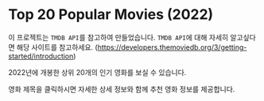 # Top 20 Popular Movies (2022)

이 프로젝트는 `TMDB API`를 참고하여 만들었습니다.
`TMDB API`에 대해 자세히 알고싶다면 해당 사이트를 참고하세요.
(https://developers.themoviedb.org/3/getting-started/introduction)

2022년에 개봉한 상위 20개의 인기 영화를 보실 수 있습니다.

영화 제목을 클릭하시면 자세한 상세 정보와 함께 추천 영화 정보를 제공합니다.

